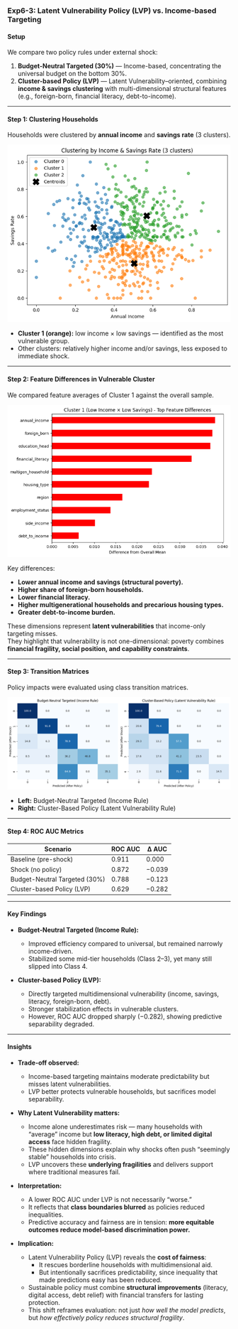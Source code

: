 ### Exp6-3: Latent Vulnerability Policy (LVP) vs. Income-based Targeting

#### Setup
We compare two policy rules under external shock:

1. **Budget-Neutral Targeted (30%)** — Income-based, concentrating the universal budget on the bottom 30%.  
2. **Cluster-based Policy (LVP)** — Latent Vulnerability–oriented, combining **income & savings clustering** with multi-dimensional structural features (e.g., foreign-born, financial literacy, debt-to-income).

---

#### Step 1: Clustering Households
Households were clustered by **annual income** and **savings rate** (3 clusters).

![LVPclustering](LVPclustering.png)

- **Cluster 1 (orange):** low income × low savings — identified as the most vulnerable group.  
- Other clusters: relatively higher income and/or savings, less exposed to immediate shock.

---

#### Step 2: Feature Differences in Vulnerable Cluster
We compared feature averages of Cluster 1 against the overall sample.

![LVPfeatures](LVPfeatures.png)

Key differences:
- **Lower annual income and savings (structural poverty).**  
- **Higher share of foreign-born households.**  
- **Lower financial literacy.**  
- **Higher multigenerational households and precarious housing types.**  
- **Greater debt-to-income burden.**

These dimensions represent **latent vulnerabilities** that income-only targeting misses.  
They highlight that vulnerability is not one-dimensional: poverty combines **financial fragility, social position, and capability constraints**.

---

#### Step 3: Transition Matrices
Policy impacts were evaluated using class transition matrices.

![LVPheatmaps](LVPheatmaps.png)

- **Left:** Budget-Neutral Targeted (Income Rule)  
- **Right:** Cluster-Based Policy (Latent Vulnerability Rule)  

---

#### Step 4: ROC AUC Metrics
| Scenario                     | ROC AUC | Δ AUC   |
|------------------------------|---------|---------|
| Baseline (pre-shock)         | 0.911   | 0.000   |
| Shock (no policy)            | 0.872   | −0.039  |
| Budget-Neutral Targeted (30%)| 0.788   | −0.123  |
| Cluster-based Policy (LVP)   | 0.629   | −0.282  |

---

#### Key Findings
- **Budget-Neutral Targeted (Income Rule):**  
  - Improved efficiency compared to universal, but remained narrowly income-driven.  
  - Stabilized some mid-tier households (Class 2–3), yet many still slipped into Class 4.  

- **Cluster-based Policy (LVP):**  
  - Directly targeted multidimensional vulnerability (income, savings, literacy, foreign-born, debt).  
  - Stronger stabilization effects in vulnerable clusters.  
  - However, ROC AUC dropped sharply (−0.282), showing predictive separability degraded.  

---

#### Insights
- **Trade-off observed:**  
  - Income-based targeting maintains moderate predictability but misses latent vulnerabilities.  
  - LVP better protects vulnerable households, but sacrifices model separability.  

- **Why Latent Vulnerability matters:**  
  - Income alone underestimates risk — many households with “average” income but **low literacy, high debt, or limited digital access** face hidden fragility.  
  - These hidden dimensions explain why shocks often push “seemingly stable” households into crisis.  
  - LVP uncovers these **underlying fragilities** and delivers support where traditional measures fail.  

- **Interpretation:**  
  - A lower ROC AUC under LVP is not necessarily “worse.”  
  - It reflects that **class boundaries blurred** as policies reduced inequalities.  
  - Predictive accuracy and fairness are in tension: **more equitable outcomes reduce model-based discrimination power.**

- **Implication:**  
  - Latent Vulnerability Policy (LVP) reveals the **cost of fairness**:  
    - It rescues borderline households with multidimensional aid.  
    - But intentionally sacrifices predictability, since inequality that made predictions easy has been reduced.  
  - Sustainable policy must combine **structural improvements** (literacy, digital access, debt relief) with financial transfers for lasting protection.  
  - This shift reframes evaluation: not just *how well the model predicts*, but *how effectively policy reduces structural fragility*.
